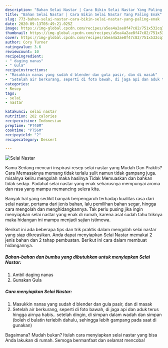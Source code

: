 ```yaml
---
description: "Bahan Selai Nastar | Cara Bikin Selai Nastar Yang Paling Enak"
title: "Bahan Selai Nastar | Cara Bikin Selai Nastar Yang Paling Enak"
slug: 773-bahan-selai-nastar-cara-bikin-selai-nastar-yang-paling-enak
date: 2020-09-13T05:49:21.025Z
image: https://img-global.cpcdn.com/recipes/a5ea4a2ae8f47c82/751x532cq70/selai-nastar-foto-resep-utama.jpg
thumbnail: https://img-global.cpcdn.com/recipes/a5ea4a2ae8f47c82/751x532cq70/selai-nastar-foto-resep-utama.jpg
cover: https://img-global.cpcdn.com/recipes/a5ea4a2ae8f47c82/751x532cq70/selai-nastar-foto-resep-utama.jpg
author: Cory Turner
ratingvalue: 3.6
reviewcount: 10
recipeingredient:
- " daging nanas"
- " Gula"
recipeinstructions:
- "Masukkin nanas yang sudah d blender dan gula pasir, dan di masak"
- "Setelah air berkurang, seperti di foto bawah, di jaga api dan aduk terus hingga airnya habis.. setelah dingin, di simpan dalam wadah dan simpan (boleh d bulatin terlebih dahulu, sehingga lebih gampang pada saat di gunakan)"
categories:
- Resep
tags:
- selai
- nastar

katakunci: selai nastar 
nutrition: 202 calories
recipecuisine: Indonesian
preptime: "PT40M"
cooktime: "PT56M"
recipeyield: "2"
recipecategory: Dessert

---
```



![Selai Nastar](https://img-global.cpcdn.com/recipes/a5ea4a2ae8f47c82/751x532cq70/selai-nastar-foto-resep-utama.jpg)

Kamu Sedang mencari inspirasi resep selai nastar yang Mudah Dan Praktis? Cara Memasaknya memang tidak terlalu sulit namun tidak gampang juga. misalnya keliru mengolah maka hasilnya Tidak Memuaskan dan bahkan tidak sedap. Padahal selai nastar yang enak seharusnya mempunyai aroma dan rasa yang mampu memancing selera kita.

Banyak hal yang sedikit banyak berpengaruh terhadap kualitas rasa dari selai nastar, pertama dari jenis bahan, lalu pemilihan bahan segar, hingga cara mengolah dan menghidangkannya. Tak perlu pusing jika ingin menyiapkan selai nastar yang enak di rumah, karena asal sudah tahu triknya maka hidangan ini mampu menjadi sajian istimewa.




Berikut ini ada beberapa tips dan trik praktis dalam mengolah selai nastar yang siap dikreasikan. Anda dapat menyiapkan Selai Nastar memakai 2 jenis bahan dan 2 tahap pembuatan. Berikut ini cara dalam membuat hidangannya.

<!--inarticleads1-->

##### Bahan-bahan dan bumbu yang dibutuhkan untuk menyiapkan Selai Nastar:

1. Ambil  daging nanas
1. Gunakan  Gula




<!--inarticleads2-->

##### Cara menyiapkan Selai Nastar:

1. Masukkin nanas yang sudah d blender dan gula pasir, dan di masak
1. Setelah air berkurang, seperti di foto bawah, di jaga api dan aduk terus hingga airnya habis.. setelah dingin, di simpan dalam wadah dan simpan (boleh d bulatin terlebih dahulu, sehingga lebih gampang pada saat di gunakan)




Bagaimana? Mudah bukan? Itulah cara menyiapkan selai nastar yang bisa Anda lakukan di rumah. Semoga bermanfaat dan selamat mencoba!
